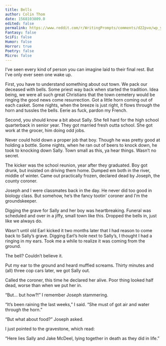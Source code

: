 ```yaml
---
title: Bells
author: Colin Thom
date: 1568103809.0
edited: false
permalink: https://www.reddit.com/r/WritingPrompts/comments/d22pvo/wp_youre_a_gravekeeper_the_dead_are_buried_with/
Fantasy: false
SciFi: false
Humor: false
Horror: true
Poetry: false
Micro: false
---
```

I’ve seen every kind of person you can imagine laid to their final rest. But I’ve only ever seen one wake up.

First, you have to understand something about out town. We pack our deceased with bells. Some priest way back when started the tradition. Idea being, we were all such great Christians that the town cemetery would be ringing the good news come resurrection. Got a little horn coming out of each casket. Some nights, when the breeze is just right, it flows through the horn and tussles the bells. Eerie as fuck, pardon my French.

Second, you should know a bit about Sally. She fell hard for the high school quarterback in senior year. They got married fresh outta school. She got work at the grocer, him doing odd jobs.

Never could hold down a proper job that boy. Though he was pretty good at holding a bottle. Some nights, when he ran out of beers to knock down, he took to knocking down Sally. Town small as this, ya hear things. Wasn’t no secret.

The kicker was the school reunion, year after they graduated. Boy got drunk, but insisted on driving them home. Dumped em both in the river, middle of winter. Came out practically frozen, declared dead by Joseph, the county coroner.

Joseph and I were classmates back in the day. He never did too good in biology class. But somehow, he’s the fancy tootin' coroner and I’m the groundskeeper.

Digging the grave for Sally and her boy was heartbreaking. Funeral was scheduled and over in a jiffy, small town like this. Dropped the bells in, just like we always do.

Wasn’t until old Earl kicked it two months later that I had reason to come back to Sally’s grave. Digging Earl’s hole next to Sally’s, I thought I had a ringing in my ears. Took me a while to realize it was coming from the ground.

The bell? Couldn’t believe it.

Put my ear to the ground and heard muffled screams. Thirty minutes and (all) three cop cars later, we got Sally out.

Called the coroner, this time he declared her alive. Poor thing looked half dead, worse than when we put her in.

“But... but how?!” I remember Joseph stammering.

“It’s been raining the last weeks,” I said. “She must of got air and water through the horn.”

“But what about food?” Joseph asked.

I just pointed to the gravestone, which read:

“Here lies Sally and Jake McDeel, lying together in death as they did in life.”
